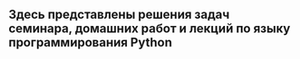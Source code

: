 ##  Здесь представлены решения задач семинара, домашних работ и лекций по языку программирования Python
